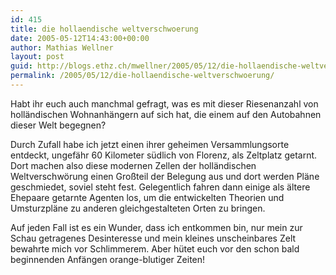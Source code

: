 ```yaml
---
id: 415
title: die hollaendische weltverschwoerung
date: 2005-05-12T14:43:00+00:00
author: Mathias Wellner
layout: post
guid: http://blogs.ethz.ch/mwellner/2005/05/12/die-hollaendische-weltverschwoerung/
permalink: /2005/05/12/die-hollaendische-weltverschwoerung/
---
```

Habt ihr euch auch manchmal gefragt, was es mit dieser Riesenanzahl von holländischen Wohnanhängern auf sich hat, die einem auf den Autobahnen dieser Welt begegnen? 

Durch Zufall habe ich jetzt einen ihrer geheimen Versammlungsorte entdeckt, ungefähr 60 Kilometer südlich von Florenz, als Zeltplatz getarnt. Dort machen also diese modernen Zellen der holländischen Weltverschwörung einen Großteil der Belegung aus und dort werden Pläne geschmiedet, soviel steht fest. Gelegentlich fahren dann einige als ältere Ehepaare getarnte Agenten los, um die entwickelten Theorien und Umsturzpläne zu anderen gleichgestalteten Orten zu bringen. 

Auf jeden Fall ist es ein Wunder, dass ich entkommen bin, nur mein zur Schau getragenes Desinteresse und mein kleines unscheinbares Zelt bewahrte mich vor Schlimmerem. Aber hütet euch vor den schon bald beginnenden Anfängen orange-blutiger Zeiten!